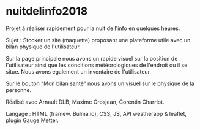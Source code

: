 
# nuitdelinfo2018

Projet à réaliser rapidement pour la nuit de l'info en quelques heures.

Sujet : Stocker un site (maquette) proposant une plateforme utile avec un bilan physique de l'utilisateur.


Sur la page principale nous avons un rapide visuel sur la position de l'utilisateur ainsi que les conditions météorologiques de l'endroit ou il se situe. Nous avons egalement un inventaire de l'utilisateur.

Sur le bouton "Mon bilan santé" nous avons un visuel sur le physique de la personne.


Réalisé avec Arnault DLB, Maxime Grosjean, Corentin Charriot.


Langage : HTML (framew. Bulma.io), CSS, JS, API weatherapp & leaflet, plugin Gauge Metter.
